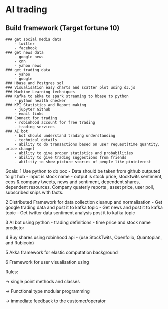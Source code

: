 # AI trading


## Build framework (Target fortune 10)
	### get social media data
		- twitter
		- facebook
	### get news data
		- google news
		- cnn
		- yahoo news 
	### get trading data
		- yahoo
		- google
	### Hbase and Postgres sql
	### Visualisation easy charts and scatter plot using d3.js
	### Machine Learning techniques
	### Kafka to akka to spark streaming to hbase to python 
		- python health checker
	### KPI Statistics and Report making
		- jupyter Github
		- email links
	### Connect for trading 
		- robinhood account for free trading
		- trading services
	### AI bot 
		- bot should understand trading understanding
		- technical details
		- ability to do transactions based on user request(time quantity, price change)
		- ability to give proper statistics and probabilities
		- ability to give trading suggestions from friends
		- abilitiy to show picture stories of people like pininterest

Goals:
1 Use python to do poc 
	- Data should be taken from github outputed to git hub
	- input is stock name
	- output is stock price, stocktwits sentiment, ceos & company tweets, news and sentiment, dependent shares, dependent resources. Company quaterly reports , asset price, user poll, subscribed snips with facts.
  
2 Distributed Framework for data collection cleanup and normalisation
 	- Get google trading data and post it to kafka topic
 	- Get news and post it to kafka topic
 	- Get twitter data sentiment analysis post it to kafka topic

3 AI bot using python
	- trading definitions
	- time price and stock name predictor

4 Buy shares using robinhood api
	- (use StockTwits, Openfolio, Quantopian, and Rubicoin)

5 Akka framework for elastic computation background

6 Framework for user visualisation using 

Rules:

-> single point methods and classes

-> Functional type modular programming

-> immediate feedback to the customer/operator



 
